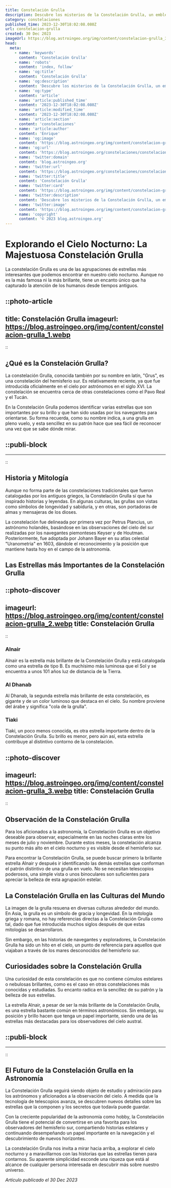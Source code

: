 ```yaml
---
title: Constelación Grulla
description: Descubre los misterios de la Constelación Grulla, un emblema celestial lleno de estrellas y mitología, que cautiva a astrónomos y aficionados.
category: constelaciones
published_time: 2023-12-30T18:02:08.080Z
url: constelacion-grulla
created: 30 Dec 2023
imageUrl: https://blog.astroingeo.org/img/content/constelacion-grulla_3.webp
head:
  meta:
    - name: 'keywords'
      content: 'Constelación Grulla'
    - name: 'robots'
      content: 'index, follow'
    - name: 'og:title'
      content: 'Constelación Grulla'
    - name: 'og:description'
      content: 'Descubre los misterios de la Constelación Grulla, un emblema celestial lleno de estrellas y mitología, que cautiva a astrónomos y aficionados.'
    - name: 'og:type'
      content: 'article'
    - name: 'article:published_time'
      content: '2023-12-30T18:02:08.080Z'
    - name: 'article:modified_time'
      content: '2023-12-30T18:02:08.080Z'
    - name: 'article:section'
      content: 'constelaciones'
    - name: 'article:author'
      content: 'Enrique'
    - name: 'og:image'
      content: 'https://blog.astroingeo.org/img/content/constelacion-grulla_3.webp'
    - name: 'og:url'
      content: 'https://blog.astroingeo.org/constelaciones/constelacion-grulla'
    - name: 'twitter:domain'
      content: 'blog.astroingeo.org'
    - name: 'twitter:url'
      content: 'https://blog.astroingeo.org/constelaciones/constelacion-grulla'
    - name: 'twitter:title'
      content: 'Constelación Grulla'
    - name: 'twitter:card'
      content: 'https://blog.astroingeo.org/img/content/constelacion-grulla_3.webp'
    - name: 'twitter:description'
      content: 'Descubre los misterios de la Constelación Grulla, un emblema celestial lleno de estrellas y mitología, que cautiva a astrónomos y aficionados.'
    - name: 'twitter:image'
      content: 'https://blog.astroingeo.org/img/content/constelacion-grulla_3.webp'
    - name: 'copyright'
      content: '© 2023 blog.astroingeo.org'
---
```

# Explorando el Cielo Nocturno: La Majestuosa Constelación Grulla

La constelación Grulla es una de las agrupaciones de estrellas más interesantes que podemos encontrar en nuestro cielo nocturno. Aunque no es la más famosa ni la más brillante, tiene un encanto único que ha capturado la atención de los humanos desde tiempos antiguos. 

::photo-article
---
title: Constelación Grulla
imageurl: https://blog.astroingeo.org/img/content/constelacion-grulla_1.webp
---
::

## ¿Qué es la Constelación Grulla?

La constelación Grulla, conocida también por su nombre en latín, "Grus", es una constelación del hemisferio sur. Es relativamente reciente, ya que fue introducida oficialmente en el cielo por astrónomos en el siglo XVI. La constelación se encuentra cerca de otras constelaciones como el Pavo Real y el Tucán.

En la Constelación Grulla podemos identificar varias estrellas que son importantes por su brillo y que han sido usadas por los navegantes para orientarse. Su forma recuerda, como su nombre indica, a una grulla en pleno vuelo, y esta sencillez en su patrón hace que sea fácil de reconocer una vez que se sabe dónde mirar.

  ::publi-block
  ---
  ---
  ::

## Historia y Mitología

Aunque no forma parte de las constelaciones tradicionales que fueron catalogadas por los antiguos griegos, la Constelación Grulla sí que ha inspirado historias y leyendas. En algunas culturas, las grullas son vistas como símbolos de longevidad y sabiduría, y en otras, son portadoras de almas y mensajeras de los dioses.

La constelación fue delineada por primera vez por Petrus Plancius, un astrónomo holandés, basándose en las observaciones del cielo del sur realizadas por los navegantes piemonteses Keyser y de Houtman. Posteriormente, fue adoptada por Johann Bayer en su atlas celestial "Uranometria" en 1603, dándole el reconocimiento y la posición que mantiene hasta hoy en el campo de la astronomía.

## Las Estrellas más Importantes de la Constelación Grulla


::photo-discover
---
imageurl: https://blog.astroingeo.org/img/content/constelacion-grulla_2.webp
title: Constelación Grulla
---
::

### Alnair

Alnair es la estrella más brillante de la Constelación Grulla y está catalogada como una estrella de tipo B. Es muchísimo más luminosa que el Sol y se encuentra a unos 101 años luz de distancia de la Tierra.

### Al Dhanab

Al Dhanab, la segunda estrella más brillante de esta constelación, es gigante y de un color luminoso que destaca en el cielo. Su nombre proviene del árabe y significa "cola de la grulla".

### Tiaki

Tiaki, un poco menos conocida, es otra estrella importante dentro de la Constelación Grulla. Su brillo es menor, pero aún así, esta estrella contribuye al distintivo contorno de la constelación.


::photo-discover
---
imageurl: https://blog.astroingeo.org/img/content/constelacion-grulla_3.webp
title: Constelación Grulla
---
::

## Observación de la Constelación Grulla

Para los aficionados a la astronomía, la Constelación Grulla es un objetivo deseable para observar, especialmente en las noches claras entre los meses de julio y noviembre. Durante estos meses, la constelación alcanza su punto más alto en el cielo nocturno y es visible desde el hemisferio sur.

Para encontrar la Constelación Grulla, se puede buscar primero la brillante estrella Alnair y después ir identificando las demás estrellas que conforman el patrón distintivo de una grulla en vuelo. No se necesitan telescopios poderosos, una simple vista o unos binoculares son suficientes para apreciar la belleza de esta agrupación estelar.

## La Constelación Grulla en las Culturas del Mundo

La imagen de la grulla resuena en diversas culturas alrededor del mundo. En Asia, la grulla es un símbolo de gracia y longevidad. En la mitología griega y romana, no hay referencias directas a la Constelación Grulla como tal, dado que fue introducida muchos siglos después de que estas mitologías se desarrollaron.

Sin embargo, en las historias de navegantes y exploradores, la Constelación Grulla ha sido un hito en el cielo, un punto de referencia para aquellos que viajaban a través de los mares desconocidos del hemisferio sur.

## Curiosidades sobre la Constelación Grulla

Una curiosidad de esta constelación es que no contiene cúmulos estelares o nebulosas brillantes, como es el caso en otras constelaciones más conocidas y estudiadas. Su encanto radica en la sencillez de su patrón y la belleza de sus estrellas.

La estrella Alnair, a pesar de ser la más brillante de la Constelación Grulla, es una estrella bastante común en términos astronómicos. Sin embargo, su posición y brillo hacen que tenga un papel importante, siendo una de las estrellas más destacadas para los observadores del cielo austral.

::publi-block
---
---
::

## El Futuro de la Constelación Grulla en la Astronomía

La Constelación Grulla seguirá siendo objeto de estudio y admiración para los astrónomos y aficionados a la observación del cielo. A medida que la tecnología de telescopios avanza, se descubren nuevos detalles sobre las estrellas que la componen y los secretos que todavía puede guardar.

Con la creciente popularidad de la astronomía como hobby, la Constelación Grulla tiene el potencial de convertirse en una favorita para los observadores del hemisferio sur, compartiendo historias estelares y continuando desempeñando un papel importante en la navegación y el descubrimiento de nuevos horizontes.

La constelación Grulla nos invita a mirar hacia arriba, a explorar el cielo nocturno y a maravillarnos con las historias que las estrellas tienen para contarnos. Su aparente simplicidad esconde una riqueza que está al alcance de cualquier persona interesada en descubrir más sobre nuestro universo.

_Artículo publicado el 30 Dec 2023_